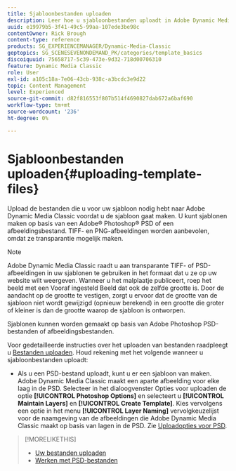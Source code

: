 ```yaml
---
title: Sjabloonbestanden uploaden
description: Leer hoe u sjabloonbestanden uploadt in Adobe Dynamic Media Classic.
uuid: e19979b5-3f41-49c5-99aa-107ede3be98c
contentOwner: Rick Brough
content-type: reference
products: SG_EXPERIENCEMANAGER/Dynamic-Media-Classic
geptopics: SG_SCENESEVENONDEMAND_PK/categories/template_basics
discoiquuid: 75658717-5c39-473e-9d32-718d00706310
feature: Dynamic Media Classic
role: User
exl-id: a105c18a-7e06-43cb-938c-a3bcdc3e9d22
topic: Content Management
level: Experienced
source-git-commit: d82f816553f807b514f4690827dab672a6baf690
workflow-type: tm+mt
source-wordcount: '236'
ht-degree: 0%

---
```


# Sjabloonbestanden uploaden{#uploading-template-files}

Upload de bestanden die u voor uw sjabloon nodig hebt naar Adobe Dynamic Media Classic voordat u de sjabloon gaat maken. U kunt sjablonen maken op basis van een Adobe® Photoshop® PSD of een afbeeldingsbestand. TIFF- en PNG-afbeeldingen worden aanbevolen, omdat ze transparantie mogelijk maken.

>[!NOTE]
>
>Adobe Dynamic Media Classic raadt u aan transparante TIFF- of PSD-afbeeldingen in uw sjablonen te gebruiken in het formaat dat u ze op uw website wilt weergeven. Wanneer u het malplaatje publiceert, roep het beeld met een Vooraf ingesteld Beeld dat ook de zelfde grootte is. Door de aandacht op de grootte te vestigen, zorgt u ervoor dat de grootte van de sjabloon niet wordt gewijzigd (opnieuw berekend) in een grootte die groter of kleiner is dan de grootte waarop de sjabloon is ontworpen.

Sjablonen kunnen worden gemaakt op basis van Adobe Photoshop PSD-bestanden of afbeeldingsbestanden.

Voor gedetailleerde instructies over het uploaden van bestanden raadpleegt u [Bestanden uploaden](uploading-files.md#uploading_files). Houd rekening met het volgende wanneer u sjabloonbestanden uploadt:

* Als u een PSD-bestand uploadt, kunt u er een sjabloon van maken. Adobe Dynamic Media Classic maakt een aparte afbeelding voor elke laag in de PSD. Selecteer in het dialoogvenster Opties voor uploaden de optie **[!UICONTROL Photoshop Options]** en selecteert u **[!UICONTROL Maintain Layers]** en **[!UICONTROL Create Template]**. Kies vervolgens een optie in het menu **[!UICONTROL Layer Naming]** vervolgkeuzelijst voor de naamgeving van de afbeeldingen die Adobe Dynamic Media Classic maakt op basis van lagen in de PSD.
Zie [Uploadopties voor PSD](psd-files.md#psd_upload_options).
<!-- THERE IS NO LONGER AN IMAGE EDITING OPTIONS MENU * If you are uploading images, you can create a mask from its clipping path. This option applies to images created with image-editing applications in which a clipping path was created. In the Upload Job Options dialog box, select Image Editing Options and select the Create Mask From Clipping Path option. 
See [Image editing options at upload](image-editing-options-upload.md#image-editing-options-at-upload). -->

>[!MORELIKETHIS]
>
>* [Uw bestanden uploaden](uploading-files.md#uploading_your_files)
>* [Werken met PSD-bestanden](psd-files.md#working_with_psd_files)
